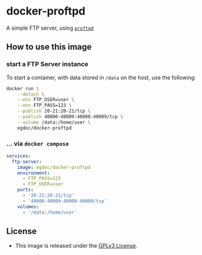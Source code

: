 # docker-proftpd 

A simple FTP server, using
[`proftpd`](https://www.proftpd.org)

## How to use this image

### start a FTP Server instance

To start a container, with data stored in `/data` on the host, use the
following:

```sh
docker run \
	--detach \
	--env FTP_USER=user \
	--env FTP_PASS=123 \
	--publish 20-21:20-21/tcp \
	--publish 40000-40009:40000-40009/tcp \
	--volume /data:/home/user \
	egdoc/docker-proftpd
```

### ... via `docker compose`

```yml
services:
  ftp-server:
    image: egdoc/docker-proftpd
    environment:
      - FTP_PASS=123
      - FTP_USER=user
    ports:
      - '20-21:20-21/tcp'
      - '40000-40009:40000-40009/tcp'
    volumes:
      - '/data:/home/user'
```

## License

-   This image is released under the
    [GPLv3 License](https://raw.githubusercontent.com/egdoc/docker-proftpd/master/LICENSE).
